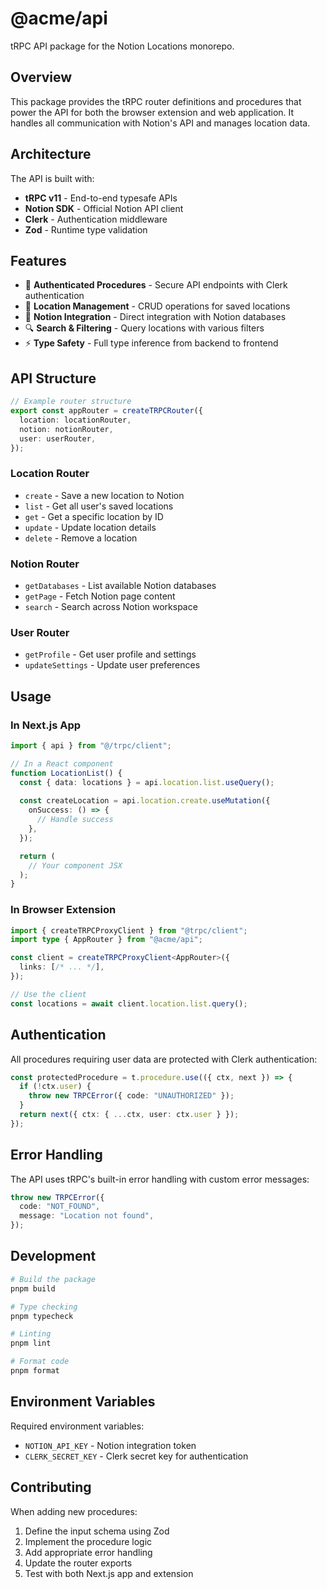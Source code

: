 # @acme/api

tRPC API package for the Notion Locations monorepo.

## Overview

This package provides the tRPC router definitions and procedures that power the API for both the browser extension and web application. It handles all communication with Notion's API and manages location data.

## Architecture

The API is built with:
- **tRPC v11** - End-to-end typesafe APIs
- **Notion SDK** - Official Notion API client
- **Clerk** - Authentication middleware
- **Zod** - Runtime type validation

## Features

- 🔐 **Authenticated Procedures** - Secure API endpoints with Clerk authentication
- 📍 **Location Management** - CRUD operations for saved locations
- 📝 **Notion Integration** - Direct integration with Notion databases
- 🔍 **Search & Filtering** - Query locations with various filters
- ⚡ **Type Safety** - Full type inference from backend to frontend

## API Structure

```typescript
// Example router structure
export const appRouter = createTRPCRouter({
  location: locationRouter,
  notion: notionRouter,
  user: userRouter,
});
```

### Location Router
- `create` - Save a new location to Notion
- `list` - Get all user's saved locations
- `get` - Get a specific location by ID
- `update` - Update location details
- `delete` - Remove a location

### Notion Router
- `getDatabases` - List available Notion databases
- `getPage` - Fetch Notion page content
- `search` - Search across Notion workspace

### User Router
- `getProfile` - Get user profile and settings
- `updateSettings` - Update user preferences

## Usage

### In Next.js App

```typescript
import { api } from "@/trpc/client";

// In a React component
function LocationList() {
  const { data: locations } = api.location.list.useQuery();
  
  const createLocation = api.location.create.useMutation({
    onSuccess: () => {
      // Handle success
    },
  });

  return (
    // Your component JSX
  );
}
```

### In Browser Extension

```typescript
import { createTRPCProxyClient } from "@trpc/client";
import type { AppRouter } from "@acme/api";

const client = createTRPCProxyClient<AppRouter>({
  links: [/* ... */],
});

// Use the client
const locations = await client.location.list.query();
```

## Authentication

All procedures requiring user data are protected with Clerk authentication:

```typescript
const protectedProcedure = t.procedure.use(({ ctx, next }) => {
  if (!ctx.user) {
    throw new TRPCError({ code: "UNAUTHORIZED" });
  }
  return next({ ctx: { ...ctx, user: ctx.user } });
});
```

## Error Handling

The API uses tRPC's built-in error handling with custom error messages:

```typescript
throw new TRPCError({
  code: "NOT_FOUND",
  message: "Location not found",
});
```

## Development

```bash
# Build the package
pnpm build

# Type checking
pnpm typecheck

# Linting
pnpm lint

# Format code
pnpm format
```

## Environment Variables

Required environment variables:
- `NOTION_API_KEY` - Notion integration token
- `CLERK_SECRET_KEY` - Clerk secret key for authentication

## Contributing

When adding new procedures:
1. Define the input schema using Zod
2. Implement the procedure logic
3. Add appropriate error handling
4. Update the router exports
5. Test with both Next.js app and extension